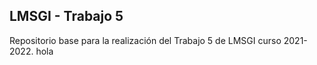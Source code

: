 ## LMSGI - Trabajo 5
 
Repositorio base para la realización del Trabajo 5 de LMSGI curso 2021-2022.
hola